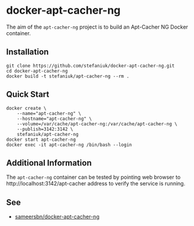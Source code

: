 docker-apt-cacher-ng
====================

The aim of the `apt-cacher-ng` project is to build an Apt-Cacher NG Docker container.

Installation
------------

    git clone https://github.com/stefaniuk/docker-apt-cacher-ng.git
    cd docker-apt-cacher-ng
    docker build -t stefaniuk/apt-cacher-ng --rm .

Quick Start
-----------

    docker create \
        --name="apt-cacher-ng" \
        --hostname="apt-cacher-ng" \
        --volume=/var/cache/apt-cacher-ng:/var/cache/apt-cacher-ng \
        --publish=3142:3142 \
        stefaniuk/apt-cacher-ng
    docker start apt-cacher-ng
    docker exec -it apt-cacher-ng /bin/bash --login

Additional Information
----------------------

The `apt-cacher-ng` container can be tested by pointing web browser to http://localhost:3142/apt-cacher address to verify the service is running.

See
---

 * [sameersbn/docker-apt-cacher-ng](https://github.com/sameersbn/docker-apt-cacher-ng)
